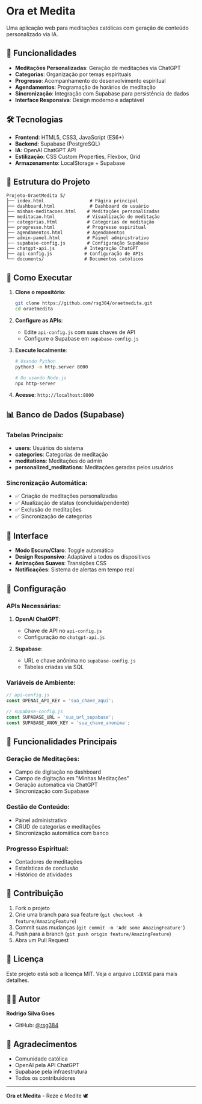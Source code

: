 # Ora et Medita

Uma aplicação web para meditações católicas com geração de conteúdo personalizado via IA.

## 🚀 Funcionalidades

- **Meditações Personalizadas**: Geração de meditações via ChatGPT
- **Categorias**: Organização por temas espirituais
- **Progresso**: Acompanhamento do desenvolvimento espiritual
- **Agendamentos**: Programação de horários de meditação
- **Sincronização**: Integração com Supabase para persistência de dados
- **Interface Responsiva**: Design moderno e adaptável

## 🛠️ Tecnologias

- **Frontend**: HTML5, CSS3, JavaScript (ES6+)
- **Backend**: Supabase (PostgreSQL)
- **IA**: OpenAI ChatGPT API
- **Estilização**: CSS Custom Properties, Flexbox, Grid
- **Armazenamento**: LocalStorage + Supabase

## 📁 Estrutura do Projeto

```
Projeto-OraetMedita 5/
├── index.html                 # Página principal
├── dashboard.html             # Dashboard do usuário
├── minhas-meditacoes.html    # Meditações personalizadas
├── meditacao.html            # Visualização de meditação
├── categorias.html           # Categorias de meditação
├── progresso.html            # Progresso espiritual
├── agendamentos.html         # Agendamentos
├── admin-panel.html          # Painel administrativo
├── supabase-config.js        # Configuração Supabase
├── chatgpt-api.js           # Integração ChatGPT
├── api-config.js            # Configuração de APIs
└── documents/               # Documentos católicos
```

## 🚀 Como Executar

1. **Clone o repositório**:
   ```bash
   git clone https://github.com/rsg384/oraetmedita.git
   cd oraetmedita
   ```

2. **Configure as APIs**:
   - Edite `api-config.js` com suas chaves de API
   - Configure o Supabase em `supabase-config.js`

3. **Execute localmente**:
   ```bash
   # Usando Python
   python3 -m http.server 8000
   
   # Ou usando Node.js
   npx http-server
   ```

4. **Acesse**: `http://localhost:8000`

## 📊 Banco de Dados (Supabase)

### Tabelas Principais:

- **users**: Usuários do sistema
- **categories**: Categorias de meditação
- **meditations**: Meditações do admin
- **personalized_meditations**: Meditações geradas pelos usuários

### Sincronização Automática:

- ✅ Criação de meditações personalizadas
- ✅ Atualização de status (concluída/pendente)
- ✅ Exclusão de meditações
- ✅ Sincronização de categorias

## 🎨 Interface

- **Modo Escuro/Claro**: Toggle automático
- **Design Responsivo**: Adaptável a todos os dispositivos
- **Animações Suaves**: Transições CSS
- **Notificações**: Sistema de alertas em tempo real

## 🔧 Configuração

### APIs Necessárias:

1. **OpenAI ChatGPT**:
   - Chave de API no `api-config.js`
   - Configuração no `chatgpt-api.js`

2. **Supabase**:
   - URL e chave anônima no `supabase-config.js`
   - Tabelas criadas via SQL

### Variáveis de Ambiente:

```javascript
// api-config.js
const OPENAI_API_KEY = 'sua_chave_aqui';

// supabase-config.js
const SUPABASE_URL = 'sua_url_supabase';
const SUPABASE_ANON_KEY = 'sua_chave_anonima';
```

## 📝 Funcionalidades Principais

### Geração de Meditações:
- Campo de digitação no dashboard
- Campo de digitação em "Minhas Meditações"
- Geração automática via ChatGPT
- Sincronização com Supabase

### Gestão de Conteúdo:
- Painel administrativo
- CRUD de categorias e meditações
- Sincronização automática com banco

### Progresso Espiritual:
- Contadores de meditações
- Estatísticas de conclusão
- Histórico de atividades

## 🤝 Contribuição

1. Fork o projeto
2. Crie uma branch para sua feature (`git checkout -b feature/AmazingFeature`)
3. Commit suas mudanças (`git commit -m 'Add some AmazingFeature'`)
4. Push para a branch (`git push origin feature/AmazingFeature`)
5. Abra um Pull Request

## 📄 Licença

Este projeto está sob a licença MIT. Veja o arquivo `LICENSE` para mais detalhes.

## 👨‍💻 Autor

**Rodrigo Silva Goes**
- GitHub: [@rsg384](https://github.com/rsg384)

## 🙏 Agradecimentos

- Comunidade católica
- OpenAI pela API ChatGPT
- Supabase pela infraestrutura
- Todos os contribuidores

---

**Ora et Medita** - Reze e Medite 🕊️ 